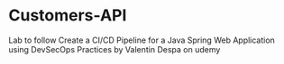 # Customers-API
Lab to follow
Create a CI/CD Pipeline for a Java Spring Web Application using DevSecOps Practices by Valentin Despa on udemy
